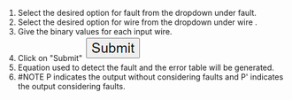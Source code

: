 1. Select the desired option for fault from the dropdown under fault. 
2. Select the desired option for wire from the dropdown under wire .
3. Give the binary values for each input wire.
4. Click on "Submit" ![submit](images/submit.png)
5. Equation used to detect the fault and the error table will be generated.
6. #NOTE P indicates the output without considering faults and P' indicates the output considering faults.

